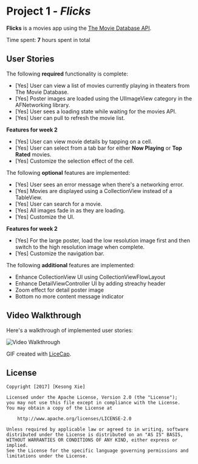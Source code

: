 # Project 1 - *Flicks*

**Flicks** is a movies app using the [The Movie Database API](http://docs.themoviedb.apiary.io/#).

Time spent: **7** hours spent in total

## User Stories

The following **required** functionality is complete:

- [Yes] User can view a list of movies currently playing in theaters from The Movie Database.
- [Yes] Poster images are loaded using the UIImageView category in the AFNetworking library.
- [Yes] User sees a loading state while waiting for the movies API.
- [Yes] User can pull to refresh the movie list.

**Features for week 2**
- [Yes] User can view movie details by tapping on a cell.
- [Yes] User can select from a tab bar for either **Now Playing** or **Top Rated** movies.
- [Yes] Customize the selection effect of the cell.

The following **optional** features are implemented:

- [Yes] User sees an error message when there's a networking error.
- [Yes] Movies are displayed using a CollectionView instead of a TableView.
- [Yes] User can search for a movie.
- [Yes] All images fade in as they are loading.
- [Yes] Customize the UI.

**Features for week 2**
- [Yes] For the large poster, load the low resolution image first and then switch to the high resolution image when complete.
- [Yes] Customize the navigation bar.

The following **additional** features are implemented:

- Enhance CollectionView UI using CollectionViewFlowLayout
- Enhance DetailViewController UI by adding streachy header
- Zoom effect for detail poster image
- Bottom no more content message indicator


## Video Walkthrough 

Here's a walkthrough of implemented user stories:

<img src='https://github.com/kesongxie/CodePath-Week1and2-Flicks/blob/master/Flicks/Gif/flick-demo-updated.gif' title='Video Walkthrough' width='' alt='Video Walkthrough' />


GIF created with [LiceCap](http://www.cockos.com/licecap/).

## License

    Copyright [2017] [Kesong Xie]

    Licensed under the Apache License, Version 2.0 (the "License");
    you may not use this file except in compliance with the License.
    You may obtain a copy of the License at

        http://www.apache.org/licenses/LICENSE-2.0

    Unless required by applicable law or agreed to in writing, software
    distributed under the License is distributed on an "AS IS" BASIS,
    WITHOUT WARRANTIES OR CONDITIONS OF ANY KIND, either express or implied.
    See the License for the specific language governing permissions and
    limitations under the License.
